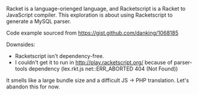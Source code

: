 Racket is a language-orienged language, and Racketscript is a Racket to JavaScript compiler. This exploration is about using Racketscript to generate a MySQL parser.

Code example sourced from https://gist.github.com/danking/1068185

Downsides:

* Racketscript isn't dependency-free.
* I couldn't get it to run in http://play.racketscript.org/ because of parser-tools dependency (lex.rkt.js net::ERR_ABORTED 404 (Not Found))

It smells like a large bundle size and a difficult JS -> PHP translation. Let's abandon this for now.
